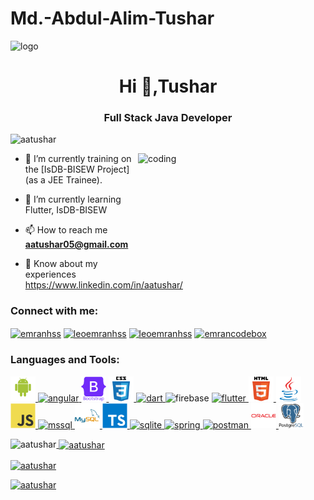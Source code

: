 # Md.-Abdul-Alim-Tushar
![logo](https://github.com/aatushar/imranhss/blob/main/github-contribution-grid-snake-dark.svg)

<h1 align="center">Hi 👋,Tushar</h1>
<h3 align="center">Full Stack Java Developer</h3>

<p align="left"> <img src="https://komarev.com/ghpvc/?username=aatushar&label=Profile%20views&color=0e75b6&style=flat" alt="aatushar" /> </p>

<img src="https://raw.githubusercontent.com/aatushar/aatushar/main/giphy.gif" alt="coding" align="right" width="300px" height="200">

- 🔭 I’m currently training on the [IsDB-BISEW Project] (as a JEE Trainee). 

- 🌱 I’m currently learning Flutter, IsDB-BISEW

- 📫 How to reach me **aatushar05@gmail.com**

- 📄 Know about my experiences https://www.linkedin.com/in/aatushar/

<h3 align="left">Connect with me:</h3>
<p align="left">
<a href="https://twitter.com/emranhss" target="blank"><img align="center" src="https://raw.githubusercontent.com/rahuldkjain/github-profile-readme-generator/master/src/images/icons/Social/twitter.svg" alt="emranhss" height="30" width="40" /></a>
<a href="https://www.linkedin.com/in/aatushar/" target="blank"><img align="center" src="https://raw.githubusercontent.com/rahuldkjain/github-profile-readme-generator/master/src/images/icons/Social/linked-in-alt.svg" alt="leoemranhss" height="30" width="40" /></a>
<a href="https://m.facebook.com/profile.php/?id=100005535376528&name=xhp_nt__fb__action__open_user" target="blank"><img align="center" src="https://raw.githubusercontent.com/rahuldkjain/github-profile-readme-generator/master/src/images/icons/Social/facebook.svg" alt="leoemranhss" height="30" width="40" /></a>
<a href="https://www.youtube.com/@tttm555" target="blank"><img align="center" src="https://raw.githubusercontent.com/rahuldkjain/github-profile-readme-generator/master/src/images/icons/Social/youtube.svg" alt="emrancodebox" height="30" width="40" /></a>
</p>

<h3 align="left">Languages and Tools:</h3>
<p align="left"> <a href="https://developer.android.com" target="_blank" rel="noreferrer"> <img src="https://raw.githubusercontent.com/devicons/devicon/master/icons/android/android-original-wordmark.svg" alt="android" width="40" height="40"/> </a> <a href="https://angular.io" target="_blank" rel="noreferrer"> <img src="https://angular.io/assets/images/logos/angular/angular.svg" alt="angular" width="40" height="40"/> </a> <a width="40" height="40"/> </a> <a href="https://getbootstrap.com" target="_blank" rel="noreferrer"> <img src="https://raw.githubusercontent.com/devicons/devicon/master/icons/bootstrap/bootstrap-plain-wordmark.svg" alt="bootstrap" width="40" height="40"/> </a> <a href="https://www.cprogramming.com/" target="_blank" rel="noreferrer">  <img src="https://raw.githubusercontent.com/devicons/devicon/master/icons/css3/css3-original-wordmark.svg" alt="css3" width="40" height="40"/> </a> <a href="https://dart.dev" target="_blank" rel="noreferrer"> <img src="https://www.vectorlogo.zone/logos/dartlang/dartlang-icon.svg" alt="dart" width="40" height="40"/> </a>  <img src="https://www.vectorlogo.zone/logos/firebase/firebase-icon.svg" alt="firebase" width="40" height="40"/> </a> <a href="https://flask.palletsprojects.com/" target="_blank" rel="noreferrer">  <a href="https://flutter.dev" target="_blank" rel="noreferrer"> <img src="https://www.vectorlogo.zone/logos/flutterio/flutterio-icon.svg" alt="flutter" width="40" height="40"/> </a> <a href="https://www.w3.org/html/" target="_blank" rel="noreferrer"> <img src="https://raw.githubusercontent.com/devicons/devicon/master/icons/html5/html5-original-wordmark.svg" alt="html5" width="40" height="40"/> </a> <a href="https://www.java.com" target="_blank" rel="noreferrer"> <img src="https://raw.githubusercontent.com/devicons/devicon/master/icons/java/java-original.svg" alt="java" width="40" height="40"/> </a> <a href="https://developer.mozilla.org/en-US/docs/Web/JavaScript" target="_blank" rel="noreferrer"> <img src="https://raw.githubusercontent.com/devicons/devicon/master/icons/javascript/javascript-original.svg" alt="javascript" width="40" height="40"/> </a>  <a href="https://www.microsoft.com/en-us/sql-server" target="_blank" rel="noreferrer"> <img src="https://www.svgrepo.com/show/303229/microsoft-sql-server-logo.svg" alt="mssql" width="40" height="40"/> </a> <a href="https://www.mysql.com/" target="_blank" rel="noreferrer"> <img src="https://raw.githubusercontent.com/devicons/devicon/master/icons/mysql/mysql-original-wordmark.svg" alt="mysql" width="40" height="40"/> </a>
  <a href="https://www.typescriptlang.org/" target="_blank" rel="noreferrer"> <img src="https://raw.githubusercontent.com/devicons/devicon/master/icons/typescript/typescript-original.svg" alt="typescript" width="40" height="40"/> </a>
   <a href="https://www.sqlite.org/" target="_blank" rel="noreferrer"> <img src="https://www.vectorlogo.zone/logos/sqlite/sqlite-icon.svg" alt="sqlite" width="40" height="40"/> </a>
  <a href="https://spring.io/" target="_blank" rel="noreferrer"> <img src="https://www.vectorlogo.zone/logos/springio/springio-icon.svg" alt="spring" width="40" height="40"/> </a>
  <a href="https://postman.com" target="_blank" rel="noreferrer"> <img src="https://www.vectorlogo.zone/logos/getpostman/getpostman-icon.svg" alt="postman" width="40" height="40"/> </a><a href="https://www.oracle.com/" target="_blank" rel="noreferrer"> <img src="https://raw.githubusercontent.com/devicons/devicon/master/icons/oracle/oracle-original.svg" alt="oracle" width="40" height="40"/> </a> <a href="https://www.postgresql.org" target="_blank" rel="noreferrer"> <img src="https://raw.githubusercontent.com/devicons/devicon/master/icons/postgresql/postgresql-original-wordmark.svg" alt="postgresql" width="40" height="40"/> </a> <a href="https://www.python.org" target="_blank" rel="noreferrer">  <a href="https://www.selenium.dev" target="_blank" rel="noreferrer"> 

  <p><img align="left" src="https://github-readme-stats.vercel.app/api/top-langs?username=aatushar&show_icons=true&locale=en&layout=compact" alt="aatushar" /></p>

<p>&nbsp;<img align="center" src="https://github-readme-stats.vercel.app/api?username=aatushar&show_icons=true&locale=en" alt="aatushar" /></p>

<p><img align="center" src="https://github-readme-streak-stats.herokuapp.com/?user=aatushar&" alt="aatushar" /></p>

<p align="left"> <img src="https://komarev.com/ghpvc/?username=aatushar&label=Profile%20views&color=0e75b6&style=flat" alt="aatushar" /> </p>

